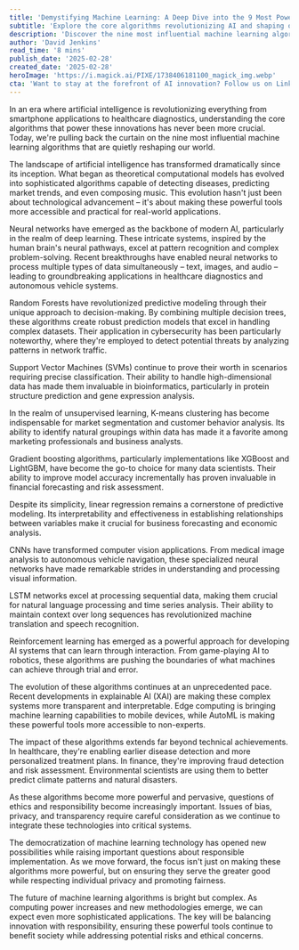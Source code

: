 ```yaml
---
title: 'Demystifying Machine Learning: A Deep Dive into the 9 Most Powerful Algorithms'
subtitle: 'Explore the core algorithms revolutionizing AI and shaping our technological future'
description: 'Discover the nine most influential machine learning algorithms that are transforming our world, from neural networks to reinforcement learning. Learn how these powerful tools are revolutionizing healthcare, finance, and environmental science while raising important questions about ethics and responsibility in AI development.'
author: 'David Jenkins'
read_time: '8 mins'
publish_date: '2025-02-28'
created_date: '2025-02-28'
heroImage: 'https://i.magick.ai/PIXE/1738406181100_magick_img.webp'
cta: 'Want to stay at the forefront of AI innovation? Follow us on LinkedIn at MagickAI for regular insights into machine learning advancements and their real-world applications.'
---
```


In an era where artificial intelligence is revolutionizing everything from smartphone applications to healthcare diagnostics, understanding the core algorithms that power these innovations has never been more crucial. Today, we're pulling back the curtain on the nine most influential machine learning algorithms that are quietly reshaping our world.

The landscape of artificial intelligence has transformed dramatically since its inception. What began as theoretical computational models has evolved into sophisticated algorithms capable of detecting diseases, predicting market trends, and even composing music. This evolution hasn't just been about technological advancement – it's about making these powerful tools more accessible and practical for real-world applications.

Neural networks have emerged as the backbone of modern AI, particularly in the realm of deep learning. These intricate systems, inspired by the human brain's neural pathways, excel at pattern recognition and complex problem-solving. Recent breakthroughs have enabled neural networks to process multiple types of data simultaneously – text, images, and audio – leading to groundbreaking applications in healthcare diagnostics and autonomous vehicle systems.

Random Forests have revolutionized predictive modeling through their unique approach to decision-making. By combining multiple decision trees, these algorithms create robust prediction models that excel in handling complex datasets. Their application in cybersecurity has been particularly noteworthy, where they're employed to detect potential threats by analyzing patterns in network traffic.

Support Vector Machines (SVMs) continue to prove their worth in scenarios requiring precise classification. Their ability to handle high-dimensional data has made them invaluable in bioinformatics, particularly in protein structure prediction and gene expression analysis.

In the realm of unsupervised learning, K-means clustering has become indispensable for market segmentation and customer behavior analysis. Its ability to identify natural groupings within data has made it a favorite among marketing professionals and business analysts.

Gradient boosting algorithms, particularly implementations like XGBoost and LightGBM, have become the go-to choice for many data scientists. Their ability to improve model accuracy incrementally has proven invaluable in financial forecasting and risk assessment.

Despite its simplicity, linear regression remains a cornerstone of predictive modeling. Its interpretability and effectiveness in establishing relationships between variables make it crucial for business forecasting and economic analysis.

CNNs have transformed computer vision applications. From medical image analysis to autonomous vehicle navigation, these specialized neural networks have made remarkable strides in understanding and processing visual information.

LSTM networks excel at processing sequential data, making them crucial for natural language processing and time series analysis. Their ability to maintain context over long sequences has revolutionized machine translation and speech recognition.

Reinforcement learning has emerged as a powerful approach for developing AI systems that can learn through interaction. From game-playing AI to robotics, these algorithms are pushing the boundaries of what machines can achieve through trial and error.

The evolution of these algorithms continues at an unprecedented pace. Recent developments in explainable AI (XAI) are making these complex systems more transparent and interpretable. Edge computing is bringing machine learning capabilities to mobile devices, while AutoML is making these powerful tools more accessible to non-experts.

The impact of these algorithms extends far beyond technical achievements. In healthcare, they're enabling earlier disease detection and more personalized treatment plans. In finance, they're improving fraud detection and risk assessment. Environmental scientists are using them to better predict climate patterns and natural disasters.

As these algorithms become more powerful and pervasive, questions of ethics and responsibility become increasingly important. Issues of bias, privacy, and transparency require careful consideration as we continue to integrate these technologies into critical systems.

The democratization of machine learning technology has opened new possibilities while raising important questions about responsible implementation. As we move forward, the focus isn't just on making these algorithms more powerful, but on ensuring they serve the greater good while respecting individual privacy and promoting fairness.

The future of machine learning algorithms is bright but complex. As computing power increases and new methodologies emerge, we can expect even more sophisticated applications. The key will be balancing innovation with responsibility, ensuring these powerful tools continue to benefit society while addressing potential risks and ethical concerns.